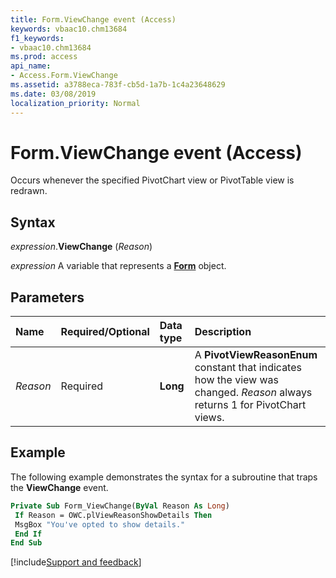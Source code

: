 ```yaml
---
title: Form.ViewChange event (Access)
keywords: vbaac10.chm13684
f1_keywords:
- vbaac10.chm13684
ms.prod: access
api_name:
- Access.Form.ViewChange
ms.assetid: a3788eca-783f-cb5d-1a7b-1c4a23648629
ms.date: 03/08/2019
localization_priority: Normal
---
```



# Form.ViewChange event (Access)

Occurs whenever the specified PivotChart view or PivotTable view is redrawn.


## Syntax

_expression_.**ViewChange** (_Reason_)

_expression_ A variable that represents a **[Form](Access.Form.md)** object.


## Parameters

|Name|Required/Optional|Data type|Description|
|:-----|:-----|:-----|:-----|
| _Reason_|Required|**Long**| A **PivotViewReasonEnum** constant that indicates how the view was changed. _Reason_ always returns 1 for PivotChart views.|

## Example

The following example demonstrates the syntax for a subroutine that traps the **ViewChange** event.

```vb
Private Sub Form_ViewChange(ByVal Reason As Long) 
 If Reason = OWC.plViewReasonShowDetails Then 
 MsgBox "You've opted to show details." 
 End If 
End Sub
```



[!include[Support and feedback](~/includes/feedback-boilerplate.md)]